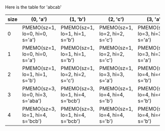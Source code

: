 
Here is the table for 'abcab'

size |  (0, 'a') | (1, 'b') | (2, 'c') | (3, 'a') | (4, 'b')
---  |  --- | --- | --- | --- | ---
0  |  PMEMO(sz=1, lo=0, hi=0, s='a') | PMEMO(sz=1, lo=1, hi=1, s='b') | PMEMO(sz=1, lo=2, hi=2, s='c') | PMEMO(sz=1, lo=3, hi=3, s='a') | PMEMO(sz=1, lo=4, hi=4, s='b')
1  |  PMEMO(sz=1, lo=0, hi=0, s='a') | PMEMO(sz=1, lo=1, hi=1, s='b') | PMEMO(sz=1, lo=2, hi=2, s='c') | PMEMO(sz=1, lo=3, hi=3, s='a') | PMEMO(sz=1, lo=4, hi=4, s='b')
2  |  PMEMO(sz=1, lo=1, hi=1, s='b') | PMEMO(sz=1, lo=2, hi=2, s='c') | PMEMO(sz=1, lo=3, hi=3, s='a') | PMEMO(sz=1, lo=4, hi=4, s='b') | PMEMO(sz=1, lo=4, hi=4, s='b')
3  |  PMEMO(sz=3, lo=0, hi=3, s='aba') | PMEMO(sz=3, lo=1, hi=4, s='bcb') | PMEMO(sz=1, lo=4, hi=4, s='b') | PMEMO(sz=1, lo=4, hi=4, s='b') | PMEMO(sz=1, lo=4, hi=4, s='b')
4  |  PMEMO(sz=3, lo=1, hi=4, s='bcb') | PMEMO(sz=3, lo=1, hi=4, s='bcb') | PMEMO(sz=1, lo=4, hi=4, s='b') | PMEMO(sz=1, lo=4, hi=4, s='b') | PMEMO(sz=1, lo=4, hi=4, s='b')

